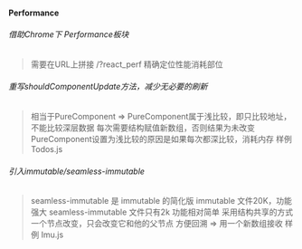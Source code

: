 #### Performance

###### 借助Chrome下 Performance板块

> 需要在URL上拼接 /?react_perf
> 精确定位性能消耗部位

###### 重写shouldComponentUpdate方法，减少无必要的刷新
> 相当于PureComponent => PureComponent属于浅比较，即只比较地址，不能比较深层数据
> 每次需要结构赋值新数组，否则结果为未改变
> PureComponent设置为浅比较的原因是如果每次都深比较，消耗内存
> 样例 Todos.js

###### 引入immutable/seamless-immutable
> seamless-immutable 是 immutable 的简化版
> immutable 文件20K，功能强大
> seamless-immutable 文件只有2k 功能相对简单
> 采用结构共享的方式
> 一个节点改变，只会改变它和他的父节点
> 方便回溯 => 用一个新数组接收
> 样例 Imu.js



